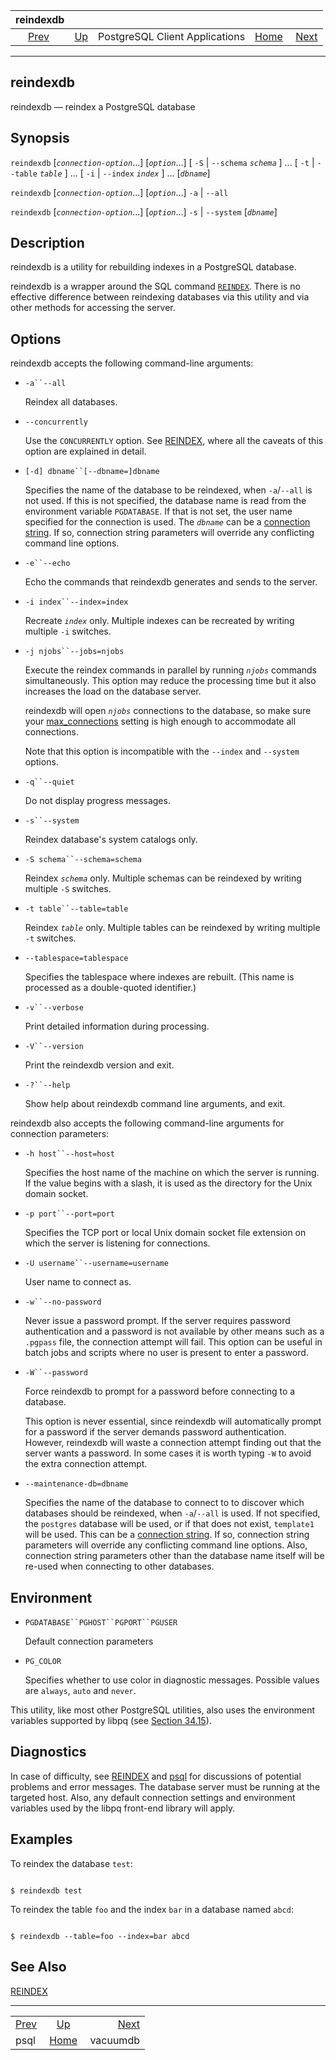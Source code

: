<!--?xml version="1.0" encoding="UTF-8" standalone="no"?-->

|           reindexdb           |                                                              |                                |                                                       |                                       |
| :---------------------------: | :----------------------------------------------------------- | :----------------------------: | ----------------------------------------------------: | ------------------------------------: |
| [Prev](app-psql.html "psql")  | [Up](reference-client.html "PostgreSQL Client Applications") | PostgreSQL Client Applications | [Home](index.html "PostgreSQL 17devel Documentation") |  [Next](app-vacuumdb.html "vacuumdb") |

***



## reindexdb

reindexdb — reindex a PostgreSQL database

## Synopsis

`reindexdb` \[*`connection-option`*...] \[*`option`*...] \[ `-S` | `--schema` *`schema`* ] ... \[ `-t` | `--table` *`table`* ] ... \[ `-i` | `--index` *`index`* ] ... \[*`dbname`*]

`reindexdb` \[*`connection-option`*...] \[*`option`*...] `-a` | `--all`

`reindexdb` \[*`connection-option`*...] \[*`option`*...] `-s` | `--system` \[*`dbname`*]

## Description

reindexdb is a utility for rebuilding indexes in a PostgreSQL database.

reindexdb is a wrapper around the SQL command [`REINDEX`](sql-reindex.html "REINDEX"). There is no effective difference between reindexing databases via this utility and via other methods for accessing the server.

## Options

reindexdb accepts the following command-line arguments:

*   `-a``--all`

    Reindex all databases.

*   `--concurrently`

    Use the `CONCURRENTLY` option. See [REINDEX](sql-reindex.html "REINDEX"), where all the caveats of this option are explained in detail.

*   `[-d] dbname``[--dbname=]dbname`

    Specifies the name of the database to be reindexed, when `-a`/`--all` is not used. If this is not specified, the database name is read from the environment variable `PGDATABASE`. If that is not set, the user name specified for the connection is used. The *`dbname`* can be a [connection string](libpq-connect.html#LIBPQ-CONNSTRING "34.1.1. Connection Strings"). If so, connection string parameters will override any conflicting command line options.

*   `-e``--echo`

    Echo the commands that reindexdb generates and sends to the server.

*   `-i index``--index=index`

    Recreate *`index`* only. Multiple indexes can be recreated by writing multiple `-i` switches.

*   `-j njobs``--jobs=njobs`

    Execute the reindex commands in parallel by running *`njobs`* commands simultaneously. This option may reduce the processing time but it also increases the load on the database server.

    reindexdb will open *`njobs`* connections to the database, so make sure your [max\_connections](runtime-config-connection.html#GUC-MAX-CONNECTIONS) setting is high enough to accommodate all connections.

    Note that this option is incompatible with the `--index` and `--system` options.

*   `-q``--quiet`

    Do not display progress messages.

*   `-s``--system`

    Reindex database's system catalogs only.

*   `-S schema``--schema=schema`

    Reindex *`schema`* only. Multiple schemas can be reindexed by writing multiple `-S` switches.

*   `-t table``--table=table`

    Reindex *`table`* only. Multiple tables can be reindexed by writing multiple `-t` switches.

*   `--tablespace=tablespace`

    Specifies the tablespace where indexes are rebuilt. (This name is processed as a double-quoted identifier.)

*   `-v``--verbose`

    Print detailed information during processing.

*   `-V``--version`

    Print the reindexdb version and exit.

*   `-?``--help`

    Show help about reindexdb command line arguments, and exit.

reindexdb also accepts the following command-line arguments for connection parameters:

*   `-h host``--host=host`

    Specifies the host name of the machine on which the server is running. If the value begins with a slash, it is used as the directory for the Unix domain socket.

*   `-p port``--port=port`

    Specifies the TCP port or local Unix domain socket file extension on which the server is listening for connections.

*   `-U username``--username=username`

    User name to connect as.

*   `-w``--no-password`

    Never issue a password prompt. If the server requires password authentication and a password is not available by other means such as a `.pgpass` file, the connection attempt will fail. This option can be useful in batch jobs and scripts where no user is present to enter a password.

*   `-W``--password`

    Force reindexdb to prompt for a password before connecting to a database.

    This option is never essential, since reindexdb will automatically prompt for a password if the server demands password authentication. However, reindexdb will waste a connection attempt finding out that the server wants a password. In some cases it is worth typing `-W` to avoid the extra connection attempt.

*   `--maintenance-db=dbname`

    Specifies the name of the database to connect to to discover which databases should be reindexed, when `-a`/`--all` is used. If not specified, the `postgres` database will be used, or if that does not exist, `template1` will be used. This can be a [connection string](libpq-connect.html#LIBPQ-CONNSTRING "34.1.1. Connection Strings"). If so, connection string parameters will override any conflicting command line options. Also, connection string parameters other than the database name itself will be re-used when connecting to other databases.

## Environment

*   `PGDATABASE``PGHOST``PGPORT``PGUSER`

    Default connection parameters

*   `PG_COLOR`

    Specifies whether to use color in diagnostic messages. Possible values are `always`, `auto` and `never`.

This utility, like most other PostgreSQL utilities, also uses the environment variables supported by libpq (see [Section 34.15](libpq-envars.html "34.15. Environment Variables")).

## Diagnostics

In case of difficulty, see [REINDEX](sql-reindex.html "REINDEX") and [psql](app-psql.html "psql") for discussions of potential problems and error messages. The database server must be running at the targeted host. Also, any default connection settings and environment variables used by the libpq front-end library will apply.

## Examples

To reindex the database `test`:

```

$ reindexdb test
```

To reindex the table `foo` and the index `bar` in a database named `abcd`:

```

$ reindexdb --table=foo --index=bar abcd
```

## See Also

[REINDEX](sql-reindex.html "REINDEX")

***

|                               |                                                              |                                       |
| :---------------------------- | :----------------------------------------------------------: | ------------------------------------: |
| [Prev](app-psql.html "psql")  | [Up](reference-client.html "PostgreSQL Client Applications") |  [Next](app-vacuumdb.html "vacuumdb") |
| psql                          |     [Home](index.html "PostgreSQL 17devel Documentation")    |                              vacuumdb |
